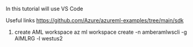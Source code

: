 In this tutorial will use VS Code

Useful links
https://github.com/Azure/azureml-examples/tree/main/sdk


1. create AML workspace
az ml workspace create -n amberamlwscli -g AIMLRG -l westus2


